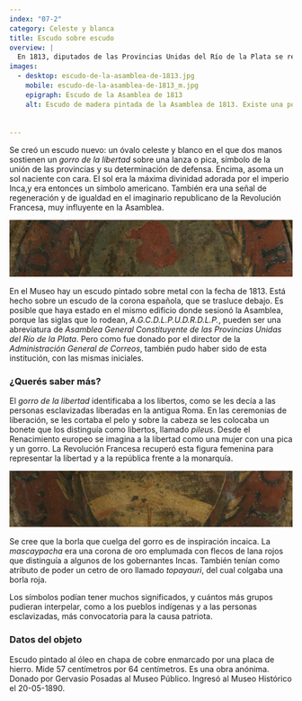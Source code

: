 ```yaml
---
index: "07-2"
category: Celeste y blanca
title: Escudo sobre escudo
overview: |
  En 1813, diputados de las Provincias Unidas del Río de la Plata se reunieron en un congreso en Buenos Aires, conocido como Asamblea del Año XIII. Determinaron que ya no se usarían más los escudos de la corona española para los edificios de gobierno y los documentos.
images:
  - desktop: escudo-de-la-asamblea-de-1813.jpg
    mobile: escudo-de-la-asamblea-de-1813_m.jpg  
    epigraph: Escudo de la Asamblea de 1813
    alt: Escudo de madera pintada de la Asamblea de 1813. Existe una polémica sobre si las siglas que rodean el escudo, A.G.C.D.L.P.U.D.R.D.L.P., aluden a la abreviatura de la Asamblea General Constituyente de las Provincias Unidas del Río de la Plata, o de Administración General de Correos. La sospecha proviene por su donación, porque fue donado al Museo Histórico Nacional por el entonces Director de Correos, Gervasio de Posadas, quien lo encontró entre trastos viejos y correspondencia. El escudo pintado es un óvalo. En la mitad inferior dos brazos agarrados por sus manos que sostienen un bastón cuya punta remata un gorro con su borla de color encarnado. El óvalo tiene el campo partido, la mitad de color celeste y la inferior blanco, contorneado por un tejido de hojas de olivo y por morrión el sol, que simboliza, que ha amanecido nuestra felicidad. Las manos juntas significan la unión de las provincias, y el gorro sobre el palo la libertad, la orla de olivas los triunfos y victorias adquiridas.


---
```


Se creó un escudo nuevo: un óvalo celeste y blanco en el que dos manos sostienen un *gorro de la libertad* sobre una lanza o pica, símbolo de la unión de las provincias y su determinación de defensa. Encima, asoma un sol naciente con cara. El sol era la máxima divinidad adorada por el imperio Inca,y era entonces un símbolo americano. También era una señal de regeneración y de igualdad en el imaginario republicano de la Revolución Francesa, muy influyente en la Asamblea.

![Detalle del objeto](./eje07-2-a.jpg)

En el Museo hay un escudo pintado sobre metal con la fecha de 1813. Está hecho sobre un escudo de la corona española, que se trasluce debajo. Es posible que haya estado en el mismo edificio donde sesionó la Asamblea, porque las siglas que lo rodean, *A.G.C.D.L.P.U.D.R.D.L.P.*, pueden ser una abreviatura de *Asamblea General Constituyente de las Provincias Unidas del Río de la Plata*. Pero como fue donado por el director de la *Administración General de Correos*, también pudo haber sido de esta institución, con las mismas iniciales.

### ¿Querés saber más?
El *gorro de la libertad* identificaba a los libertos, como se les decía a las personas esclavizadas liberadas en la antigua Roma. En las ceremonias de liberación, se les cortaba el pelo y sobre la cabeza se les colocaba un bonete que los distinguía como libertos, llamado *pileus*. Desde el Renacimiento europeo se imagina a la libertad como una mujer con una pica y un gorro. La Revolución Francesa recuperó esta figura femenina para representar la libertad y a la república frente a la monarquía.

![Detalle del objeto](./eje07-2-b.jpg)

Se cree que la borla que cuelga del gorro es de inspiración incaica. La *mascaypacha* era una corona de oro emplumada con flecos de lana rojos que distinguía a algunos de los gobernantes Incas. También tenían como atributo de poder un cetro de oro llamado *topayauri*, del cual colgaba una borla roja.

Los símbolos podían tener muchos significados, y cuántos más grupos pudieran interpelar, como a los pueblos indígenas y a las personas esclavizadas, más convocatoria para la causa patriota.

### Datos del objeto
Escudo pintado al óleo en chapa de cobre enmarcado por una placa de hierro. Mide 57 centímetros por 64 centímetros. Es una obra anónima. Donado por Gervasio Posadas al Museo Público. Ingresó al Museo Histórico el 20-05-1890.

